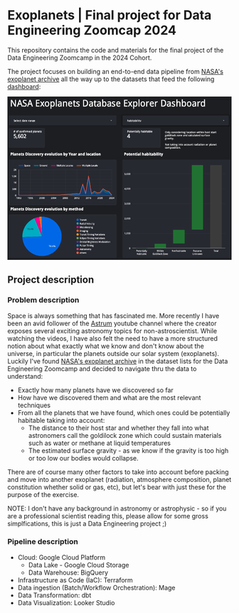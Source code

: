 # Exoplanets | Final project for Data Engineering Zoomcap 2024

This repository contains the code and materials for the final project of the Data Engineering Zoomcamp  in the 2024 Cohort. 

The project focuses on building an end-to-end data pipeline from [NASA's exoplanet archive](https://exoplanetarchive.ipac.caltech.edu/index.html) all the way up to the datasets that feed the following [dashboard](https://lookerstudio.google.com/reporting/48002710-b1bd-42cf-b4a2-61cc555a3f8c):

![Dashboard](https://github.com/gdumie01/dezc2024-proj-exoplanets/blob/main/images/dashboard.png)

## Project description

### Problem description

Space is always something that has fascinated me. More recently I have been an avid follower of the [Astrum](https://www.youtube.com/@astrumspace) youtube channel where the creator exposes several exciting astronomy topics for non-astroscientist. While watching the videos, I have also felt the need to have a more structured notion about what exactly what we know and don't know about the universe, in particular the planets outside our solar system (exoplanets). Luckily I've found [NASA's exoplanet archive](https://exoplanetarchive.ipac.caltech.edu/index.html) in the dataset lists for the Data Engineering Zoomcamp and decided to navigate thru the data to understand:
* Exactly how many planets have we discovered so far
* How have we discovered them and what are the most relevant techniques
* From all the planets that we have found, which ones could be potentially habitable taking into account:
  * The distance to their host star and whether they fall into what astronomers call the goldilock zone which could sustain materials such as water or methane at liquid temperatures
  * The estimated surface gravity - as we know if the gravity is too high or too low our bodies would collapse.

There are of course many other factors to take into account before packing and move into another exoplanet (radiation, atmosphere composition, planet constitution whether solid or gas, etc), but let's bear with just these for the purpose of the exercise.

NOTE: I don't have any background in astronomy or astrophysic - so if you are a professional scientist reading this, please allow for some gross simplfications, this is just a Data Engineering project ;)

### Pipeline description
* Cloud: Google Cloud Platform
  * Data Lake - Google Cloud Storage
  * Data Warehouse: BigQuery
* Infrastructure as Code (IaC): Terraform
* Data ingestion (Batch/Workflow Orchestration): Mage
* Data Transformation: dbt
* Data Visualization: Looker Studio


